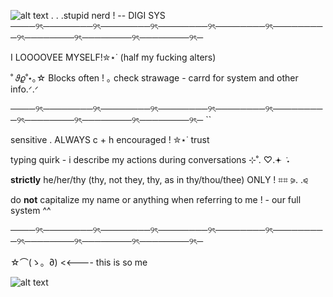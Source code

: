 ![alt text](https://cdn.discordapp.com/attachments/1318915999315263501/1322172025388925018/needy-streamer-overload-kangel.gif?ex=676fe827&is=676e96a7&hm=67c3703c660fbfd8e1261fbb23774d43195676c4d2497f553a051d842fa8039f&)
  . . .stupid nerd ! -- DIGI SYS
────୨ৎ────────୨ৎ────────୨ৎ────────୨ৎ────────୨ৎ─────────୨ৎ────────୨ৎ────────୨ৎ────────୨ৎ─

I LOOOOVEE MYSELF!✮⋆˙ (half my fucking alters) 

˚ 𝜗𝜚˚⋆｡☆ Blocks often ! ｡ check strawage - carrd for system and other info.ᐟ.ᐟ

────୨ৎ────────୨ৎ────────୨ৎ────────୨ৎ────────୨ৎ─────────୨ৎ────────୨ৎ────────୨ৎ────────୨ৎ─                                                                                   ``

sensitive . ALWAYS c + h encouraged ! ✮⋆˙ trust 

typing quirk - i describe my actions during conversations ⊹˚. ♡.𖥔 ݁ ˖

**strictly** he/her/thy (thy, not they, thy, as in thy/thou/thee) ONLY ! ⌗⌗ ⪩. .⪨

do **not** capitalize my name or anything when referring to me ! - our full system ^^

────୨ৎ────────୨ৎ────────୨ৎ────────୨ৎ────────୨ৎ─────────୨ৎ────────୨ৎ────────୨ৎ────────୨ৎ─

☆⌒(ゝ。∂) <<---- this is so me 

![alt text](https://cdn.discordapp.com/attachments/1318915999315263501/1323394148799221790/yes.gif?ex=67745a58&is=677308d8&hm=709b8f6d4160fcc26cb40c6d744fe28e6780510d8c807f5415404bcc47030351&0)
